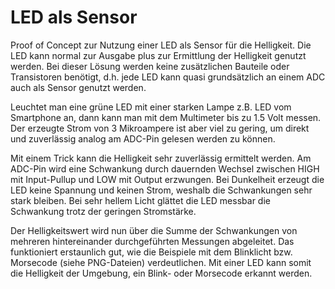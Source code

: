 # LED als Sensor

Proof of Concept zur Nutzung einer LED als Sensor für die Helligkeit. Die LED kann normal zur Ausgabe plus zur Ermittlung der Helligkeit genutzt werden. Bei dieser Lösung werden keine zusätzlichen Bauteile oder Transistoren benötigt, d.h. jede LED kann quasi grundsätzlich an einem ADC auch als Sensor genutzt werden.

Leuchtet man eine grüne LED mit einer starken Lampe z.B. LED vom Smartphone an, dann kann man mit dem Multimeter bis zu 1.5 Volt messen. Der erzeugte Strom von 3 Mikroampere ist aber viel zu gering, um direkt und zuverlässig analog am ADC-Pin gelesen werden zu können.

Mit einem Trick kann die Helligkeit sehr zuverlässig ermittelt werden. Am ADC-Pin wird eine Schwankung durch dauernden Wechsel zwischen HIGH mit Input-Pullup und LOW mit Output erzwungen. Bei Dunkelheit erzeugt die LED keine Spannung und keinen Strom, weshalb die Schwankungen sehr stark bleiben. Bei sehr hellem Licht glättet die LED messbar die Schwankung trotz der geringen Stromstärke.

Der Helligkeitswert wird nun über die Summe der Schwankungen von mehreren hintereinander durchgeführten Messungen abgeleitet. Das funktioniert erstaunlich gut, wie die Beispiele mit dem Blinklicht bzw. Morsecode (siehe PNG-Dateien) verdeutlichen. Mit einer LED kann somit die Helligkeit der Umgebung, ein Blink- oder Morsecode erkannt werden.
